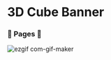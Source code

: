 # 3D Cube Banner

### :bookmark_tabs:&nbsp;Pages&nbsp;:bookmark_tabs:

![ezgif com-gif-maker](https://user-images.githubusercontent.com/93702328/179371108-bddcd494-3272-4507-a37a-1b20bb855ad2.gif)
